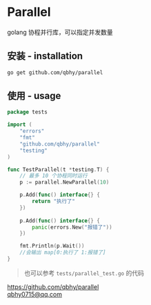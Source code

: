 # Parallel
golang 协程并行库，可以指定并发数量

## 安装 - installation
```bash
go get github.com/qbhy/parallel
```

## 使用 - usage
```go
package tests

import (
	"errors"
	"fmt"
	"github.com/qbhy/parallel"
	"testing"
)

func TestParallel(t *testing.T) {
	// 最多 10 个协程同时运行
	p := parallel.NewParallel(10)

	p.Add(func() interface{} {
		return "执行了"
	})
	
	p.Add(func() interface{} {
		panic(errors.New("报错了"))
	})

	fmt.Println(p.Wait())
	//会输出 map[0:执行了 1:报错了]
}
```
> 也可以参考 `tests/parallel_test.go` 的代码

https://github.com/qbhy/parallel  
qbhy0715@qq.com
